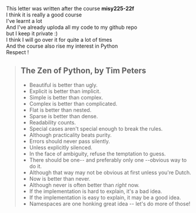 This letter was written after the course **misy225-22f**   
I think it is really a good course  
I've learnt a lot  
And I've already uploda all my code to my github repo  
but I keep it private :)  
I think I will go over it for quite a lot of times  
And the course also rise my interest in Python  
Respect !

>## The Zen of Python, by Tim Peters
>- Beautiful is better than ugly.
>- Explicit is better than implicit.
>- Simple is better than complex.
>- Complex is better than complicated.
>- Flat is better than nested.
>- Sparse is better than dense.
>- Readability counts.
>- Special cases aren't special enough to break the rules.
>- Although practicality beats purity.
>- Errors should never pass silently.
>- Unless explicitly silenced.
>- In the face of ambiguity, refuse the temptation to guess.
>- There should be one-- and preferably only one --obvious way to do it.
>- Although that way may not be obvious at first unless you're Dutch.
>- Now is better than never.
>- Although never is often better than *right* now.
>- If the implementation is hard to explain, it's a bad idea.
>- If the implementation is easy to explain, it may be a good idea.
>- Namespaces are one honking great idea -- let's do more of those!
